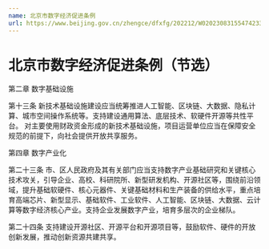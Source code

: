 ```yaml
---
name: 北京市数字经济促进条例
url: https://www.beijing.gov.cn/zhengce/dfxfg/202212/W020230831554742333351.pdf
---
```


# 北京市数字经济促进条例（节选）

第二章 数字基础设施

第十三条 新技术基础设施建设应当统筹推进人工智能、区块链、大数据、隐私计算、城市空间操作系统等。支持建设通用算法、底层技术、软硬件开源等共性平台。
对主要使用财政资金形成的新技术基础设施，项目运营单位应当在保障安全规范的前提下，向社会提供开放共享服务。

第四章 数字产业化

第二十三条 市、区人民政府及其有关部门应当支持数字产业基础研究和关键核心技术攻关，引导企业、高校、科研院所、新型研发机构、开源社区等，围绕前沿领域，提升基础软硬件、核心元器件、关键基础材料和生产装备的供给水平，重点培育高端芯片、新型显示、基础软件、工业软件、人工智能、区块链、大数据、云计算等数字经济核心产业。支持企业发展数字产业，培育多层次的企业梯队。

第二十四条 支持建设开源社区、开源平台和开源项目等，鼓励软件、硬件的开放创新发展，推动创新资源共建共享。
